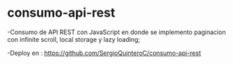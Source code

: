 # consumo-api-rest
-Consumo de API REST con JavaScript en donde se implemento paginacion con infinite scroll, local storage y lazy loading;

-Deploy en : https://github.com/SergioQuinteroC/consumo-api-rest
